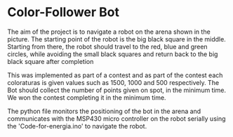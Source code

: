# Color-Follower Bot

The aim of the project is to navigate a robot on the arena shown in the picture. The starting point of the robot is the big black square in the middle. Starting from there, the robot should travel to the red, blue and green circles, while avoiding the small black squares and return back to the big black square after completion

This was implemented as part of a contest and as part of the contest each coloraturas is given values such as 1500, 1000 and 500 respectively. The Bot should collect the number of points given on spot, in the minimum time. We won the contest completing it in the minimum time.

The python file monitors the positioning of the bot in the arena and communicates with the MSP430 micro controller on the robot serially using the 'Code-for-energia.ino' to navigate the robot.